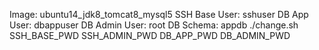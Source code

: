 Image: ubuntu14_jdk8_tomcat8_mysql5
SSH Base User: sshuser
DB App User: dbappuser
DB Admin User: root 
DB Schema: appdb 
./change.sh SSH_BASE_PWD SSH_ADMIN_PWD DB_APP_PWD DB_ADMIN_PWD
